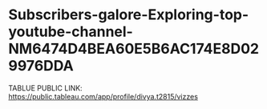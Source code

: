 # Subscribers-galore-Exploring-top-youtube-channel-NM6474D4BEA60E5B6AC174E8D029976DDA

TABLUE PUBLIC LINK:   https://public.tableau.com/app/profile/divya.t2815/vizzes
